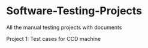 # Software-Testing-Projects
All the manual testing projects with documents

Project 1: Test cases for CCD machine
